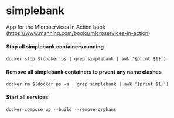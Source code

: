 # simplebank
App for the Microservices In Action book (https://www.manning.com/books/microservices-in-action)

#### Stop all simplebank containers running
```
docker stop $(docker ps | grep simplebank | awk '{print $1}')
```

#### Remove all simplebank containers to prvent any name clashes
```
docker rm $(docker ps -a | grep simplebank | awk '{print $1}')
```

#### Start all services
```
docker-compose up --build --remove-orphans
```

